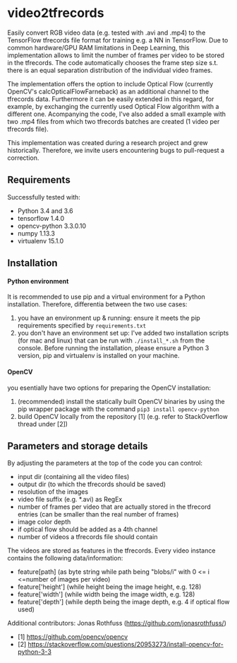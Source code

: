 # video2tfrecords
Easily convert RGB video data (e.g. tested with .avi and .mp4) to the TensorFlow tfrecords file format for training e.g. a NN in TensorFlow. Due to common hardware/GPU RAM limitations in Deep Learning, this implementation allows to limit the number of frames per video to be stored in the tfrecords. The code automatically chooses the frame step size s.t. there is an equal separation distribution of the individual video frames. 

The implementation offers the option to include Optical Flow (currently OpenCV's calcOpticalFlowFarneback) as an additional channel to the tfrecords data. Furthermore it can be easily extended in this regard, for example, by exchanging the currently used Optical Flow algorithm with a different one. Acompanying the code, I've also added a small example with two .mp4 files from which two tfrecords batches are created (1 video per tfrecords file).

This implementation was created during a research project and grew historically. Therefore, we invite users encountering bugs to pull-request a correction.

## Requirements
Successfully tested with:
- Python 3.4 and 3.6
- tensorflow 1.4.0
- opencv-python 3.3.0.10
- numpy 1.13.3 
- virtualenv 15.1.0

## Installation
#### Python environment
It is recommended to use pip and a virtual environment for a Python installation. Therefore, differentia between the two use cases:
1. you have an environment up & running: ensure it meets the pip requirements specified by `requirements.txt`
2. you don't have an environment set up: I've added two installation scripts (for mac and linux) that can be run with `./install_*.sh` from the console. Before running the installation, please ensure a Python 3 version, pip and virtualenv is installed on your machine.

#### OpenCV
you esentially have two options for preparing the OpenCV installation:
1. (recommended) install the statically built OpenCV binaries by using the pip wrapper package with the command `pip3 install opencv-python`
2. build OpenCV locally from the repository [1] (e.g. refer to StackOverflow thread under [2])



## Parameters and storage details
By adjusting the parameters at the top of the code you can control:
- input dir (containing all the video files)
- output dir (to which the tfrecords should be saved)
- resolution of the images
- video file suffix (e.g. *.avi) as RegEx
- number of frames per video that are actually stored in the tfrecord entries (can be smaller than the real number of frames)
- image color depth
- if optical flow should be added as a 4th channel
- number of videos a tfrecords file should contain



The videos are stored as features in the tfrecords. Every video instance contains the following data/information:
- feature[path] (as byte string while path being "blobs/i" with 0 <= i <=number of images per video)
- feature['height'] (while height being the image height, e.g. 128)
- feature['width'] (while width being the image width, e.g. 128)
- feature['depth'] (while depth being the image depth, e.g. 4 if optical flow used)

Additional contributors: Jonas Rothfuss (https://github.com/jonasrothfuss/)

- [1] https://github.com/opencv/opencv
- [2] https://stackoverflow.com/questions/20953273/install-opencv-for-python-3-3
